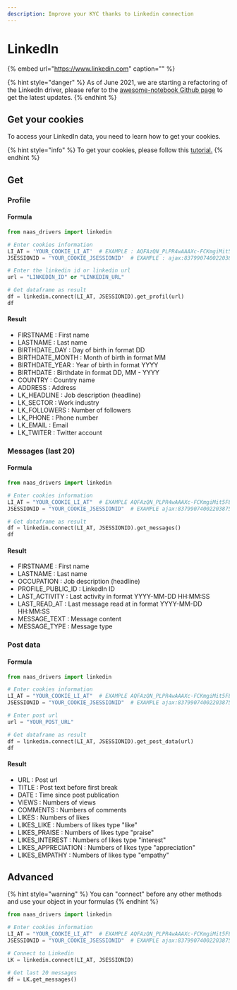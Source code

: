 ```yaml
---
description: Improve your KYC thanks to Linkedin connection
---
```


# LinkedIn

{% embed url="https://www.linkedin.com" caption="" %}

{% hint style="danger" %}
As of June 2021, we are starting a refactoring of the LinkedIn driver, please refer to the [awesome-notebook Github page](https://github.com/jupyter-naas/awesome-notebooks/tree/master/LinkedIn) to get the latest updates.
{% endhint %}

## Get your cookies

To access your LinkedIn data, you need to learn how to get your cookies.

{% hint style="info" %}
To get your cookies, please follow this [tutorial.](https://www.notion.so/LinkedIn-driver-Get-your-cookies-d20a8e7e508e42af8a5b52e33f3dba75)
{% endhint %}

## Get

### Profile

#### Formula

```python
from naas_drivers import linkedin

# Enter cookies information
LI_AT = 'YOUR_COOKIE_LI_AT'  # EXAMPLE : AQFAzQN_PLPR4wAAAXc-FCKmgiMit5FLdY1af3-2
JSESSIONID = 'YOUR_COOKIE_JSESSIONID'  # EXAMPLE : ajax:8379907400220387585

# Enter the linkedin id or linkedin url
url = "LINKEDIN_ID" or "LINKEDIN_URL"

# Get dataframe as result
df = linkedin.connect(LI_AT, JSESSIONID).get_profil(url)
df
```

#### Result

* FIRSTNAME : First name
* LASTNAME : Last name
* BIRTHDATE\_DAY : Day of birth in format DD
* BIRTHDATE\_MONTH : Month of birth in format MM
* BIRTHDATE\_YEAR : Year of birth in format YYYY
* BIRTHDATE : Birthdate in format DD, MM - YYYY 
* COUNTRY : Country name
* ADDRESS : Address
* LK\_HEADLINE : Job description \(headline\)
* LK\_SECTOR : Work industry
* LK\_FOLLOWERS : Number of followers
* LK\_PHONE : Phone number
* LK\_EMAIL : Email
* LK\_TWITER : Twitter account

### Messages \(last 20\)

#### Formula

```python
from naas_drivers import linkedin

# Enter cookies information
LI_AT = "YOUR_COOKIE_LI_AT"  # EXAMPLE AQFAzQN_PLPR4wAAAXc-FCKmgiMit5FLdY1af3-2
JSESSIONID = "YOUR_COOKIE_JSESSIONID"  # EXAMPLE ajax:8379907400220387585

# Get dataframe as result
df = linkedin.connect(LI_AT, JSESSIONID).get_messages()
df
```

#### Result

* FIRSTNAME : First name
* LASTNAME : Last name
* OCCUPATION : Job description \(headline\)
* PROFILE\_PUBLIC\_ID : LinkedIn ID
* LAST\_ACTIVITY : Last activity in format YYYY-MM-DD HH:MM:SS
* LAST\_READ\_AT : Last message read at in format YYYY-MM-DD HH:MM:SS
* MESSAGE\_TEXT : Message content
* MESSAGE\_TYPE : Message type

### Post data

#### Formula

```python
from naas_drivers import linkedin

# Enter cookies information
LI_AT = "YOUR_COOKIE_LI_AT"  # EXAMPLE AQFAzQN_PLPR4wAAAXc-FCKmgiMit5FLdY1af3-2
JSESSIONID = "YOUR_COOKIE_JSESSIONID"  # EXAMPLE ajax:8379907400220387585

# Enter post url
url = "YOUR_POST_URL"

# Get dataframe as result
df = linkedin.connect(LI_AT, JSESSIONID).get_post_data(url)
df
```

#### Result

* URL : Post url
* TITLE : Post text before first break
* DATE : Time since post publication
* VIEWS : Numbers of views
* COMMENTS : Numbers of comments
* LIKES : Numbers of likes
* LIKES\_LIKE : Numbers of likes type "like"
* LIKES\_PRAISE : Numbers of likes type "praise"
* LIKES\_INTEREST : Numbers of likes type "interest"
* LIKES\_APPRECIATION : Numbers of likes type "appreciation"
* LIKES\_EMPATHY : Numbers of likes type "empathy"

## Advanced

{% hint style="warning" %}
You can "connect" before any other methods and use your object in your formulas
{% endhint %}

```python
from naas_drivers import linkedin

# Enter cookies information
LI_AT = "YOUR_COOKIE_LI_AT"  # EXAMPLE AQFAzQN_PLPR4wAAAXc-FCKmgiMit5FLdY1af3-2
JSESSIONID = "YOUR_COOKIE_JSESSIONID"  # EXAMPLE ajax:8379907400220387585

# Connect to Linkedin
LK = linkedin.connect(LI_AT, JSESSIONID)

# Get last 20 messages
df = LK.get_messages()
```

